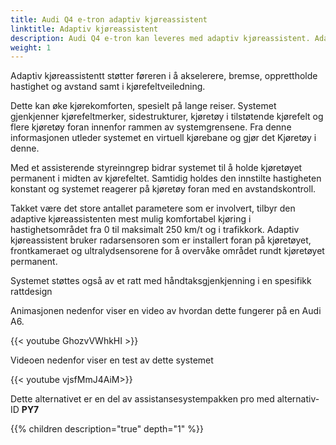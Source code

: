```yaml
---
title: Audi Q4 e-tron adaptiv kjøreassistent
linktitle: Adaptiv kjøreassistent
description: Audi Q4 e-tron kan leveres med adaptiv kjøreassistent. Adaptiv kjøreassistent er en kombinasjon av adaptiv cruisekontroll og aktiv filassistente assist.
weight: 1
---
```


Adaptiv kjøreassistentt støtter føreren i å akselerere, bremse, opprettholde hastighet og avstand
samt i kjørefeltveiledning.

Dette kan øke kjørekomforten, spesielt på lange reiser. Systemet gjenkjenner kjørefeltmerker, sidestrukturer, kjøretøy i tilstøtende kjørefelt og flere kjøretøy foran innenfor rammen av systemgrensene. Fra denne informasjonen utleder systemet en virtuell kjørebane og gjør det
Kjøretøy i denne.

Med et assisterende styreinngrep bidrar systemet til å holde kjøretøyet permanent i midten av kjørefeltet. Samtidig holdes den innstilte hastigheten konstant og systemet reagerer på kjøretøy foran med en avstandskontroll.

Takket være det store antallet parametere som er involvert, tilbyr den adaptive kjøreassistenten mest mulig komfortabel kjøring i hastighetsområdet fra 0 til maksimalt 250 km/t og i trafikkork. Adaptiv kjøreassistent bruker radarsensoren som er installert foran på kjøretøyet, frontkameraet og ultralydsensorene for å overvåke området rundt kjøretøyet permanent. 

Systemet støttes også av et ratt med håndtaksgjenkjenning i en spesifikk rattdesign

Animasjonen nedenfor viser en video av hvordan dette fungerer på en Audi A6.

{{< youtube GhozvVWhkHI >}}

Videoen nedenfor viser en test av dette systemet

{{< youtube vjsfMmJ4AiM>}}

Dette alternativet er en del av assistansesystempakken pro med alternativ-ID **PY7**

{{% children description="true" depth="1" %}}
